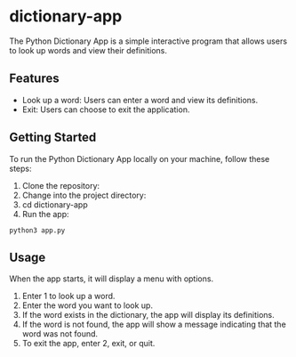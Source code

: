 # dictionary-app
The Python Dictionary App is a simple interactive program that allows users to look up words and view their definitions.

## Features

- Look up a word: Users can enter a word and view its definitions.
- Exit: Users can choose to exit the application.

## Getting Started

To run the Python Dictionary App locally on your machine, follow these steps:

1. Clone the repository:
2. Change into the project directory:
3. cd dictionary-app
4. Run the app:
```shell
python3 app.py
```
## Usage
When the app starts, it will display a menu with options.
1. Enter 1 to look up a word.
2. Enter the word you want to look up.
3. If the word exists in the dictionary, the app will display its definitions.
4. If the word is not found, the app will show a message indicating that the word was not found.
5. To exit the app, enter 2, exit, or quit.
